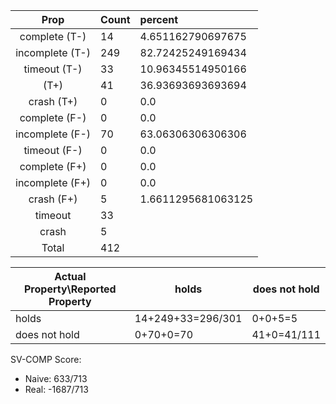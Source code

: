 
| Prop | Count | percent |
|:----:|:------|:--|
|complete   (T-)|14| 4.651162790697675 |
|incomplete (T-)|249|82.72425249169434 |
|timeout    (T-)|33|10.96345514950166 |
|           (T+)|41|36.93693693693694 |
|crash      (T+)|0|0.0 |
|complete   (F-)|0|0.0 |
|incomplete (F-)|70|63.06306306306306 |
|timeout    (F-)|0|0.0 |
|complete   (F+)|0|0.0 |
|incomplete (F+)|0|0.0 |
|crash      (F+)|5|1.6611295681063125 |
|timeout        |33| |
|crash          |5| |
|Total          |412| |

| Actual Property\Reported Property | holds | does not hold |
|------------------------------------|-------|---------------|
| holds | 14+249+33=296/301 | 0+0+5=5 |
| does not hold | 0+70+0=70 | 41+0=41/111 |

SV-COMP Score:

* Naive: 633/713
* Real: -1687/713

